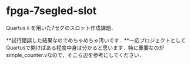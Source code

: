 # fpga-7segled-slot
Quartus ⅱ を用いた7セグのスロット作成課題．

**試行錯誤した結果なのでめちゃめちゃ汚いです．**一応プロジェクトとしてQuartusで開けばある程度中身は分かると思います．特に重要なのがsimple\_counter.vなので，そこら辺を参考にしてください．
